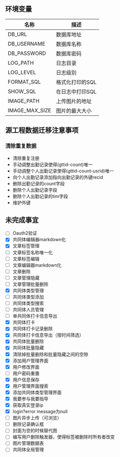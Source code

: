 ## 环境变量

|名称|描述|
|---|---|
|DB_URL|数据库地址|
|DB_USERNAME|数据库名称|
|DB_PASSWORD|数据库密码|
|LOG_PATH|日志目录|
|LOG_LEVEL|日志级别|
|FORMAT_SQL|格式化打印的SQL|
|SHOW_SQL|在日志中打印SQL|
|IMAGE_PATH|上传图片的地址|
|IMAGE_MAX_SIZE|图片的最大大小|

## 源工程数据迁移注意事项
### 清除重复数据
- 清除重复注册
- 手动调整出勤记录使得(gttid-count)唯一
- 手动调整个人出勤记录使得(gttid-count-usrid)唯一
- 向个人出勤记录添加指向出勤记录的外键recid
- 删除出勤记录的count字段
- 删除个人出勤记录字段
- 删除个人出勤记录的tim字段
- 维护外键

## 未完成事宜

- [ ] Oauth2验证
- [x] 共同体编辑器markdown化 
- [x] 文章标签管理
- [ ] 文章标签名称唯一化
- [ ] 文章标签编辑
- [ ] 文章编辑器markdown化
- [ ] 文章删除
- [ ] 文章管理隐藏
- [ ] 文章管理批量删除
- [x] 共同体类型管理
- [ ] 共同体类型添加
- [ ] 共同体类型搜索
- [ ] 共同体人员管理
- [ ] 单共同体打卡信息导出
- [x] 共同体打卡 
- [x] 共同体打卡记录删除
- [x] 共同体打卡信息导出（按时间筛选）
- [x] 共同体批量删除 
- [x] 共同体批量隐藏 
- [x] 清除掉批量删除和批量隐藏之间的空隙 
- [x] 添加用户管理界面 
- [x] 用户修改界面
- [ ] 用户密码重置
- [x] 用户信息保存
- [x] 用户管理界面搜索
- [x] 添加共同体类型管理界面
- [x] 我要参与我要指导 
- [x] 获取真实登录ip
- [x] login?error message为null
- [ ] 图片异步上传（可浏览）
- [ ] 删除记录确认框
- [ ] 封面为空的时候替代图
- [ ] 编写用户删除触发器，使得标签被删除时所有者改变
- [ ] 图片管理数据表
- [ ] 共同体全局管理